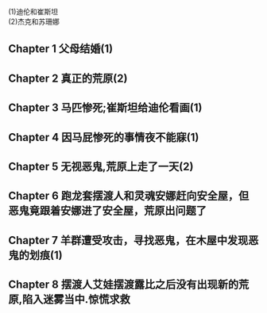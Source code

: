 (1)迪伦和崔斯坦  
(2)杰克和苏珊娜  
## Chapter 1 父母结婚(1)  
## Chapter 2 真正的荒原(2)  
## Chapter 3 马匹惨死;崔斯坦给迪伦看画(1)  
## Chapter 4 因马屁惨死的事情夜不能寐(1)  
## Chapter 5 无视恶鬼,荒原上走了一天(2)  
## Chapter 6 跑龙套摆渡人和灵魂安娜赶向安全屋，但恶鬼竟跟着安娜进了安全屋，荒原出问题了
## Chapter 7 羊群遭受攻击，寻找恶鬼，在木屋中发现恶鬼的划痕(1)  
## Chapter 8 摆渡人艾娃摆渡露比之后没有出现新的荒原,陷入迷雾当中.惊慌求救  
